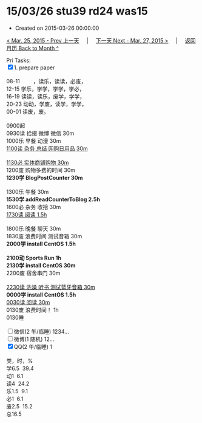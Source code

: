 # 15/03/26 stu39 rd24 was15

- Created on 2015-03-26 00:00:00

[< Mar. 25, 2015 - Prev 上一天](_archived/lifelogs/2015/03/d25.md) &nbsp; &nbsp; | &nbsp; &nbsp; [下一天 Next - Mar. 27, 2015 >](_archived/lifelogs/2015/03/d27.md) &nbsp; &nbsp; |  &nbsp; &nbsp; [返回月历 Back to Month ^](_archived/lifelogs/2015/03/index.md)
<br/><div>Pri Tasks:<br/><input type="checkbox" checked="true" />1. prepare paper</div><div><div><br/></div>08-11         ，读乐，读读，必废，<br/>12-15 学乐，学学，学学，学必，<br/>16-19 读读，读乐，废学，学学，<br/>20-23 动动，学废，读学，学学，</div><div>00-01 读废，废。<br/><div><br/></div>0900起<br/>0930读 拾掇 微博 微信 30m</div><div>1000乐 早餐 动漫 30m</div><div><u>1100读 杂务 总结 网购日用品 30m</u></div><div><b><br/></b></div><div><u>1130必 实体商铺购物 30m</u></div><div>1200废 购物多费的时间 30m<div><b>1230学 BlogPostCounter 30m</b></div><div><br/></div>1300乐 午餐 30m<br/><b>1530学 addReadCounterToBlog 2.5h</b></div><div><div>1600必 杂务 收拾 30m</div><div><u>1730读 阅读 1.5h</u></div><div><br/></div>1800乐 晚餐 聊天 30m</div><div>1830废 浪费时间 测试音箱 30m<br/><b>2000学 install CentOS 1.5h</b><div><br/></div><b>2100动 Sports Run 1h</b><br/><b>2130学 install CentOS 30m</b><br/>2200废 宿舍串门 30m</div><div><u><br/></u></div><div><u>2230读 洗澡 听书 测试蓝牙音箱 30m</u></div><div><b>0000学 install CentOS 1.5h</b></div><div><u>0030读 阅读 30m</u></div><div>0130废 浪费时间！ 1h</div><div>0130睡</div><div><br/><input type="checkbox" />微信(2 午/临睡) 1234…<br/><input type="checkbox" />微博(1 随机) 12…<br/><input type="checkbox" checked="true" />QQ(2 午/临睡) 1<br/><div><br/></div>类，时，%<br/>学6.5  39.4<br/>动1  6.1<br/>读4  24.2<br/>乐1.5  9.1<br/>必1  6.1<br/>废2.5  15.2<br/>总16.5</div>
